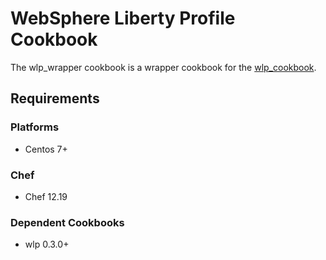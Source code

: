 # WebSphere Liberty Profile Cookbook

The wlp_wrapper cookbook is a wrapper cookbook for the [wlp_cookbook](https://supermarket.chef.io/cookbooks/wlp).

## Requirements

### Platforms

- Centos 7+

### Chef

- Chef 12.19

### Dependent Cookbooks

- wlp 0.3.0+
